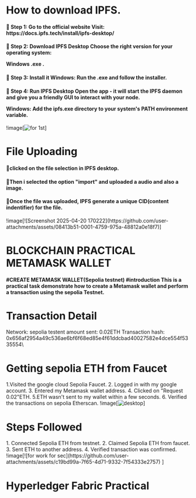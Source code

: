 <h1>How to download IPFS.</h1>
<h4>🔹 Step 1: Go to the official website Visit: https://docs.ipfs.tech/install/ipfs-desktop/
</h4>
<h4>🔹 Step 2: Download IPFS Desktop Choose the right version for your operating system:

Windows .exe .</h4>
<h4>🔹 Step 3: Install it Windows: Run the .exe and follow the installer.</h4>
<h4>🔹 Step 4: Run IPFS Desktop Open the app - it will start the IPFS daemon and give you a friendly GUI to interact with your node.

Windows: Add the ipfs.exe directory to your system's PATH environment variable.</h4>
!image[![for 1st](https://github.com/user-attachments/assets/ca0fd236-2a4a-490f-8213-1d9bf1b76319)]


<h1>File Uploading</h1>
<h4>🔹clicked on the file selection in IPFS desktop.</h4>
<h4>🔹Then i selected the option "import" and uploaded a audio and also a image.</h4>
<h4>🔹Once the file was uploaded, IPFS generate a unique CID(content indentifier) for the file.</h4>
!image[![Screenshot 2025-04-20 170222](https://github.com/user-attachments/assets/08413b51-0001-4759-975a-48812a0e18f7)]


<!---
tarun893/tarun893 is a ✨ special ✨ repository because its `README.md` (this file) appears on your GitHub profile.
You can click the Preview link to take a look at your changes.
--->
<h1>BLOCKCHAIN PRACTICAL METAMASK WALLET</h1>
<H4>#CREATE METAMASK WALLET(Sepolia testnet) #introduction This is a practical task demonstrate how to create
a Metamask wallet and perform a transaction using the sepolia Testnet.</H4>

<h1>Transaction Detail</h1>
Network: sepolia testent amount sent: 0.02ETH Transaction hash:
0x656af2954a49c536ae6bf6f68ed85e4f61ddcbad40027582e4dce554f5335554\

<h1>Getting sepolia ETH from Faucet</h1>

1.Visited the google cloud Sepolia Faucet.
2. Logged in with my google account.
3. Entered my Metamask wallet address.
4. Clicked on "Request 0.02"ETH.
5.ETH wasn't sent to my wallet within a few seconds.
6. Verified the transactions on sepolia Etherscan.
!image[![desktop](https://github.com/user-attachments/assets/fd7fdea8-0ff0-48b7-ad72-04e7c9f589d7)]
<h1>Steps Followed</h1>
1. Connected Sepolia ETH from testnet.
2. Claimed Sepolia ETH from faucet.
3. Sent ETH to another address.
4. Verified transaction was confirmed.
!image[![for work for sec](https://github.com/user-attachments/assets/c19bd99a-7f65-4d71-9332-7f54333e2757)
]
<h1>Hyperledger Fabric Practical</h1>
